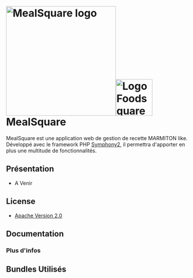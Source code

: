 
<img alt="MealSquare logo" width="300px" src="https://lh6.googleusercontent.com/4n6_jrvkn6_qqpAkWQLEt4l9kf5lwwl4brjfvlUwvIL54u4x0FgEnHfGb7Z9WtsYSYLV2heyoCkqdN0=w1896-h865"><img src="http://dab1nmslvvntp.cloudfront.net/wp-content/uploads/2014/12/1418948033symfony-logo.png" alt="Logo Foodsquare" width="100px"/>
MealSquare
========================

MealSquare est une application web de gestion de recette MARMITON like. Développé avec le framework PHP [Symphony2](http://symfony.com/), il permettra d'apporter en plus une multitude de fonctionnalités.

## Présentation

* A Venir

## License

* [Apache Version 2.0](http://www.apache.org/licenses/LICENSE-2.0.html)


## Documentation



### Plus d'infos


## Bundles Utilisés

